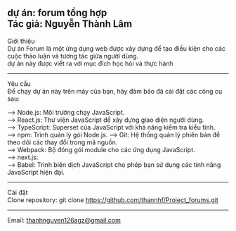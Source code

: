 dự án: forum tổng hợp<br>
Tác giả: Nguyễn Thành Lâm
-------------------------------------

Giới thiệu<br>
Dự án Forum là một ứng dụng web được xây dựng để tạo điều kiện cho các cuộc thảo luận và tương tác giữa người dùng. <br>
dự án này được viết ra với mục đích học hỏi và thực hành 

-------------------------------------------------------------------------------
Yêu cầu<br>
Để chạy dự án này trên máy của bạn, hãy đảm bảo đã cài đặt các công cụ sau:<br>

--> Node.js: Môi trường chạy JavaScript.<br>
--> React.js: Thư viện JavaScript để xây dựng giao diện người dùng.<br>
--> TypeScript: Superset của JavaScript với khả năng kiểm tra kiểu tĩnh.<br>
--> npm: Trình quản lý gói Node.js.
--> Git: Hệ thống quản lý phiên bản để theo dõi các thay đổi trong mã nguồn.<br>
--> Webpack: Bộ đóng gói module cho các ứng dụng JavaScript.<br>
--> next.js: <br>
--> Babel: Trình biên dịch JavaScript cho phép bạn sử dụng các tính năng JavaScript hiện đại.<br>

-------------------------------------------------------------------------------
Cài đặt<br>
Clone repository: git clone https://github.com/thannhf/Project_forums.git

-------------------------------------------------------------------------------
Email: thanhnguyen126agz@gmail.com
